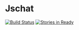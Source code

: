 # Jschat

[![Build Status](https://travis-ci.org/Harxy/Jschat.svg?branch=master)](https://travis-ci.org/Harxy/Jschat)
[![Stories in Ready](https://badge.waffle.io/Harxy/Jschat.svg?label=ready&title=Ready)](http://waffle.io/Harxy/Jschat)
